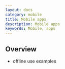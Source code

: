 ```yaml
---
layout: docs
category: mobile
title: Mobile apps
description: Mobile apps
keywords: Mobile, apps
---
```


## Overview

 - offline use examples
